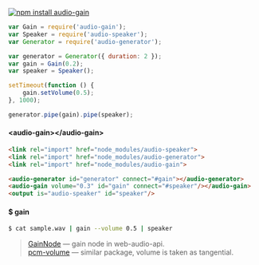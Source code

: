 [![npm install audio-gain](https://nodei.co/npm/audio-gain.png?mini=true)](https://npmjs.org/package/audio-gain/)

```js
var Gain = require('audio-gain');
var Speaker = require('audio-speaker');
var Generator = require('audio-generator');

var generator = Generator({ duration: 2 });
var gain = Gain(0.2);
var speaker = Speaker();

setTimeout(function () {
	gain.setVolume(0.5);
}, 1000);

generator.pipe(gain).pipe(speaker);
```


#### &lt;audio-gain&gt;&lt;/audio-gain&gt;

```html
<link rel="import" href="node_modules/audio-speaker">
<link rel="import" href="node_modules/audio-generator">
<link rel="import" href="node_modules/audio-gain">

<audio-generator id="generator" connect="#gain"></audio-generator>
<audio-gain volume="0.3" id="gain" connect="#speaker"/></audio-gain>
<output is="audio-speaker" id="speaker"/>
```


#### $ gain

```sh
$ cat sample.wav | gain --volume 0.5 | speaker
```


> [GainNode](https://developer.mozilla.org/en-US/docs/Web/API/GainNode) — gain node in web-audio-api.</br>
> [pcm-volume](https://developer.mozilla.org/en-US/docs/Web/API/pcm-volume) — similar package, volume is taken as tangential.</br>
